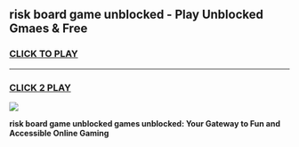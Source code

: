 
## risk board game unblocked - Play Unblocked Gmaes & Free
<h3>
<a href="https://premium.freeplayer.one?title=risk_board_game_unblocked&ref=20F">CLICK TO PLAY</a></h3>
<hr>

<h3>
<a href="https://premium.freeplayer.one?title=risk_board_game_unblocked&ref=20F">CLICK 2 PLAY</a>
  
</h3>

<a href="https://premium.freeplayer.one?title=risk_board_game_unblocked&ref=20F/"><img src="https://clearcache.store/games.png"></a>


**risk board game unblocked games unblocked: Your Gateway to Fun and Accessible Online Gaming**
